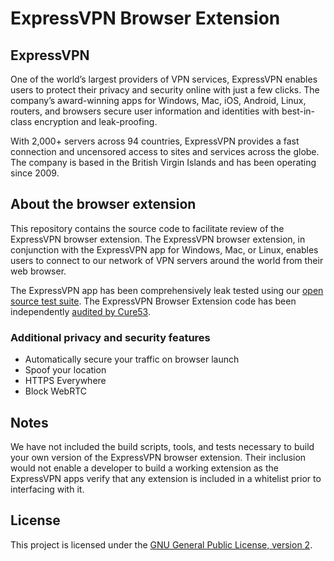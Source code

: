 # ExpressVPN Browser Extension

## ExpressVPN

One of the world’s largest providers of VPN services, ExpressVPN enables users to protect their privacy and security online with just a few clicks. The company’s award-winning apps for Windows, Mac, iOS, Android, Linux, routers, and browsers secure user information and identities with best-in-class encryption and leak-proofing. 

With 2,000+ servers across 94 countries, ExpressVPN provides a fast connection and uncensored access to sites and services across the globe. The company is based in the British Virgin Islands and has been operating since 2009. 

## About the browser extension

This repository contains the source code to facilitate review of the ExpressVPN browser extension. The ExpressVPN browser extension, in conjunction with the ExpressVPN app for Windows, Mac, or Linux, enables users to connect to our network of VPN servers around the world from their web browser.

The ExpressVPN app has been comprehensively leak tested using our [open source test suite](https://github.com/expressvpn/expressvpn_leak_testing). The ExpressVPN Browser Extension code has been independently [audited by Cure53](https://www.expressvpn.com/blog/browser-extension-audit-and-open-sourcing&sa=D&ust=1548311254592000&usg=AFQjCNFzgYBqcDptsoVC_htK5HqX2w6y6g).

### Additional privacy and security features

* Automatically secure your traffic on browser launch
* Spoof your location
* HTTPS Everywhere
* Block WebRTC

## Notes

We have not included the build scripts, tools, and tests necessary to build your own version of the ExpressVPN browser extension. Their inclusion would not enable a developer to build a working extension as the ExpressVPN apps verify that any extension is included in a whitelist prior to interfacing with it.

## License

This project is licensed under the [GNU General Public License, version 2](https://www.gnu.org/licenses/gpl-2.0.html).
